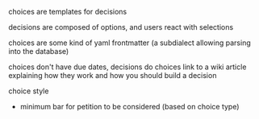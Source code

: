 choices are templates for decisions

decisions are composed of options, and users react with selections

choices are some kind of yaml frontmatter (a subdialect allowing parsing into the database)

choices don't have due dates, decisions do
choices link to a wiki article explaining how they work and how you should build a decision

choice style
- minimum bar for petition to be considered (based on choice type)
